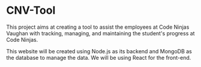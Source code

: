 # CNV-Tool

<p>
  This project aims at creating a tool to assist the employees at Code Ninjas Vaughan with tracking, managing, and maintaining the student's progress at Code Ninjas.
  
This website will be created using Node.js as its backend and MongoDB as the database to manage the data. We will be using React for the front-end.
</p>
